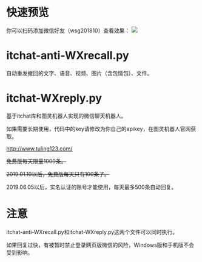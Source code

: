 # 快速预览

你可以扫码添加微信好友（wsg201810）查看效果：
![](https://oss-pic.wangshaogang.com/0f7a2e6c-1dbe-4acc-a4e6-3d5ffd57dfc0.jpg)

# itchat-anti-WXrecall.py

自动重发撤回的文字、语音、视频、图片（含包情包）、文件。

# itchat-WXreply.py

基于itchat库和图灵机器人实现的微信聊天机器人。

如果需要长期使用，代码中的key请修改为你自己的apikey，在图灵机器人官网获取。

http://www.tuling123.com/

~~免费版每天限量1000条。~~

~~2019.01.10以后，免费版每天只有100条了。~~

2019.06.05以后，实名认证的账号才能使用，每天最多500条自动回复。


# 注意

itchat-anti-WXrecall.py和itchat-WXreply.py这两个文件可以同时执行。

如果回复过快，有被暂时禁止登录网页版微信的风险，Windows版和手机版不会受到影响。

